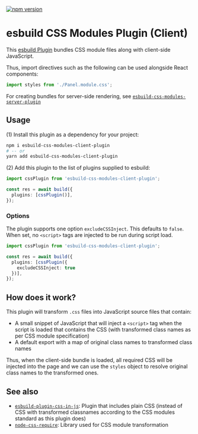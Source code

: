 [![npm version](https://badge.fury.io/js/esbuild-css-modules-client-plugin.svg)](https://badge.fury.io/js/esbuild-css-modules-client-plugin)

# esbuild CSS Modules Plugin (Client)

This [esbuild Plugin](https://esbuild.github.io/plugins/) bundles CSS module files along with client-side JavaScript.

Thus, import directives such as the following can be used alongside React components:

```typescript
import styles from './Panel.module.css';
```

For creating bundles for server-side rendering, see [`esbuild-css-modules-server-plugin`](https://www.npmjs.com/package/esbuild-css-modules-server-plugin)

## Usage

(1) Install this plugin as a dependency for your project:

```sh
npm i esbuild-css-modules-client-plugin
# -- or
yarn add esbuild-css-modules-client-plugin
```

(2) Add this plugin to the list of plugins supplied to esbuild:

```typescript
import cssPlugin from 'esbuild-css-modules-client-plugin';

const res = await build({
  plugins: [cssPlugin()],
});
```

### Options

The plugin supports one option `excludeCSSInject`. This defaults to `false`. When set, no `<script>` tags are injected to be run during script load.

```typescript
import cssPlugin from 'esbuild-css-modules-client-plugin';

const res = await build({
  plugins: [cssPlugin({
    excludeCSSInject: true
  })],
});
```

## How does it work?

This plugin will transform `.css` files into JavaScript source files that contain:

- A small snippet of JavaScript that will inject a `<script>` tag when the script is loaded that contains the CSS (with transformed class names as per CSS module specification)
- A default export with a map of original class names to transformed class names

Thus, when the client-side bundle is loaded, all required CSS will be injected into the page and we can use the `styles` object to resolve original class names to the transformed ones.

## See also

- [`esbuild-plugin-css-in-js`](https://github.com/karishmashuklaa/esbuild-plugin-css-in-js): Plugin that includes plain CSS (instead of CSS with transformed classnames according to the CSS modules standard as this plugin does)
- [`node-css-require`](https://www.npmjs.com/package/node-css-require): Library used for CSS module transformation
